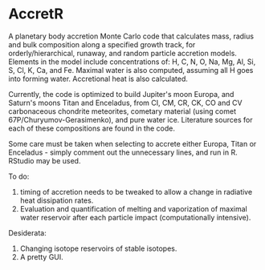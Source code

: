 # AccretR
A planetary body accretion Monte Carlo code that calculates mass, radius and bulk composition along a specified growth track, for orderly/hierarchical, runaway, and random particle accretion models. Elements in the model include concentrations of: H, C, N, O, Na, Mg, Al, Si, S, Cl, K, Ca, and Fe. Maximal water is also computed, assuming all H goes into forming water. Accretional heat is also calculated.

Currently, the code is optimized to build Jupiter's moon Europa, and Saturn's moons Titan and Enceladus, from CI, CM, CR, CK, CO and CV carbonaceous chondrite meteorites, cometary material (using comet 67P/Churyumov-Gerasimenko), and pure water ice. Literature sources for each of these compositions are found in the code.

Some care must be taken when selecting to accrete either Europa, Titan or Enceladus - simply comment out the unnecessary lines, and run in R. RStudio may be used.

To do: 
1) timing of accretion needs to be tweaked to allow a change in radiative heat dissipation rates.
2) Evaluation and quantification of melting and vaporization of maximal water reservoir after each particle impact (computationally intensive).

Desiderata:
1) Changing isotope reservoirs of stable isotopes.
2) A pretty GUI.
